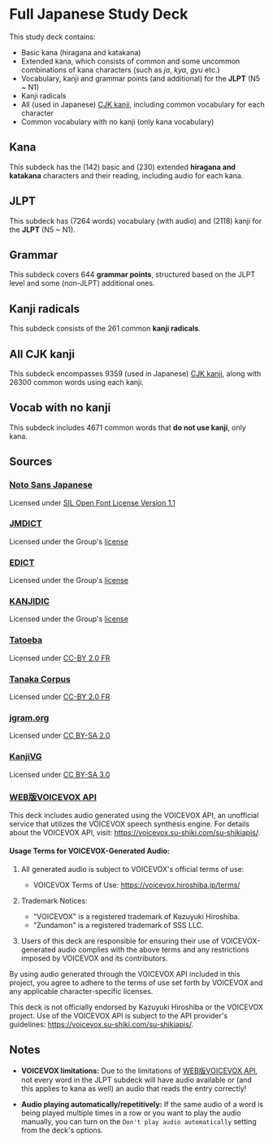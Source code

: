 # Full Japanese Study Deck

This study deck contains:
- Basic kana (hiragana and katakana)
- Extended kana, which consists of common and some uncommon combinations of kana characters (such as *ja*, *kya*, *gyu* etc.)
- Vocabulary, kanji and grammar points (and additional) for the **JLPT** (N5 ~ N1)
- Kanji radicals
- All (used in Japanese) [CJK kanji](https://en.wikipedia.org/wiki/CJK_characters), including common vocabulary for each character
- Common vocabulary with no kanji (only kana vocabulary)

## Kana

This subdeck has the (142) basic and (230) extended **hiragana and katakana** characters and their reading, including audio for each kana.

## JLPT

This subdeck has (7264 words) vocabulary (with audio) and (2118) kanji for the **JLPT** (N5 ~ N1).

## Grammar

This subdeck covers 644 **grammar points**, structured based on the JLPT level and some (non-JLPT) additional ones.

## Kanji radicals

This subdeck consists of the 261 common **kanji radicals**.

## All CJK kanji

This subdeck encompasses 9359 (used in Japanese) [CJK kanji](https://en.wikipedia.org/wiki/CJK_characters), along with 26300 common words using each kanji.

## Vocab with no kanji

This subdeck includes 4671 common words that **do not use kanji**, only kana.


## Sources

### [Noto Sans Japanese](https://fonts.google.com/noto/specimen/Noto+Sans+JP)
Licensed under [SIL Open Font License Version 1.1](https://openfontlicense.org/open-font-license-official-text/)
### [JMDICT](https://www.edrdg.org/jmdict/j_jmdict.html)
Licensed under the Group's [license](https://www.edrdg.org/edrdg/licence.html)
### [EDICT](https://www.edrdg.org/jmdict/edict.html)
Licensed under the Group's [license](https://www.edrdg.org/edrdg/licence.html)
### [KANJIDIC](https://www.edrdg.org/wiki/index.php/KANJIDIC_Project)
Licensed under the Group's [license](https://www.edrdg.org/edrdg/licence.html)
### [Tatoeba](https://tatoeba.org/en/)
Licensed under [CC-BY 2.0 FR](https://creativecommons.org/licenses/by/2.0/fr/)
### [Tanaka Corpus](https://www.edrdg.org/wiki/index.php/Tanaka_Corpus)
Licensed under [CC-BY 2.0 FR](https://creativecommons.org/licenses/by/2.0/fr/)
### [jgram.org](https://jgram.org)
Licensed under [CC BY-SA 2.0](https://creativecommons.org/licenses/by-sa/2.0/)
### [KanjiVG](https://kanjivg.tagaini.net/)
Licensed under [CC BY-SA 3.0](https://creativecommons.org/licenses/by-sa/3.0/)
### [WEB版VOICEVOX API](https://voicevox.su-shiki.com/su-shikiapis/)
This deck includes audio generated using the VOICEVOX API, an unofficial service that utilizes the VOICEVOX speech synthesis engine. For details about the VOICEVOX API, visit: https://voicevox.su-shiki.com/su-shikiapis/.

#### Usage Terms for VOICEVOX-Generated Audio:

1. All generated audio is subject to VOICEVOX's official terms of use:
   - VOICEVOX Terms of Use: https://voicevox.hiroshiba.jp/terms/

2. Trademark Notices:
   - "VOICEVOX" is a registered trademark of Kazuyuki Hiroshiba.
   - "Zundamon" is a registered trademark of SSS LLC.

3. Users of this deck are responsible for ensuring their use of VOICEVOX-generated audio complies with the above terms and any restrictions imposed by VOICEVOX and its contributors.

By using audio generated through the VOICEVOX API included in this project, you agree to adhere to the terms of use set forth by VOICEVOX and any applicable character-specific licenses.

This deck is not officially endorsed by Kazuyuki Hiroshiba or the VOICEVOX project. Use of the VOICEVOX API is subject to the API provider's guidelines: https://voicevox.su-shiki.com/su-shikiapis/.

## Notes
- **VOICEVOX limitations:**
   Due to the limitations of [WEB版VOICEVOX API](https://voicevox.su-shiki.com/su-shikiapis/), not every word in the JLPT subdeck will have audio available or (and this applies to kana as well) an audio that reads the entry correctly!

- **Audio playing automatically/repetitively:**
  If the same audio of a word is being played multiple times in a row or you want to play the audio manually, you can turn on the `Don't play audio automatically` setting from the deck's options.
